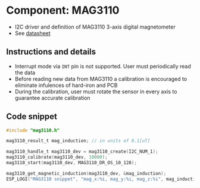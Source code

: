 # Component: MAG3110
* I2C driver and definition of MAG3110 3-axis digital magnetometer
* See [datasheet](https://www.nxp.com/docs/en/data-sheet/MAG3110.pdf)

## Instructions and details
* Interrupt mode via `INT` pin is not supported. User must periodically read the data
* Before reading new data from MAG3110 a calibration is encouraged to eliminate infulences of hard-iron and PCB
* During the calibration, user must rotate the sensor in every axis to guarantee accurate calibration

## Code snippet
```c
#include "mag3110.h"

mag3110_result_t mag_induction; // in units of 0.1[uT]

mag3110_handle_t mag3110_dev = mag3110_create(I2C_NUM_1);
mag3110_calibrate(mag3110_dev, 10000);
mag3110_start(mag3110_dev, MAG3110_DR_OS_10_128);

mag3110_get_magnetic_induction(mag3110_dev, &mag_induction);
ESP_LOGI("MAG3110 snippet", "mag_x:%i, mag_y:%i, mag_z:%i", mag_induction.x, mag_induction.y, mag_induction.z);
```
